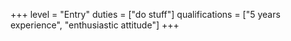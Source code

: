 +++
level = "Entry"
duties = ["do stuff"]
qualifications = ["5 years experience", "enthusiastic attitude"]
+++
